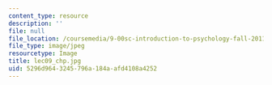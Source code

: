 ```yaml
---
content_type: resource
description: ''
file: null
file_location: /coursemedia/9-00sc-introduction-to-psychology-fall-2011/5296d9643245796a184aafd4108a4252_lec09_chp.jpg
file_type: image/jpeg
resourcetype: Image
title: lec09_chp.jpg
uid: 5296d964-3245-796a-184a-afd4108a4252
---
```


